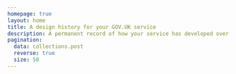 ```yaml
---
homepage: true
layout: home
title: A design history for your GOV.UK service
description: A permanent record of how your service has developed over time.
pagination:
  data: collections.post
  reverse: true
  size: 50
---
```

